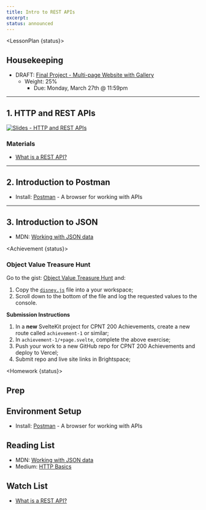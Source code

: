 ```yaml
---
title: Intro to REST APIs
excerpt: 
status: announced
---
```


<script>
	import Homework from "$lib/components/Homework.svelte";
	import LessonPlan from "$lib/components/LessonPlan.svelte";
	import LabTime from "$lib/components/LabTime.svelte";
	import Achievement from "$lib/components/Achievement.svelte";
</script>

<LessonPlan {status}>

## Housekeeping
- DRAFT: [Final Project - Multi-page Website with Gallery](/courses/cpnt-262/assessments/final-project)
    - Weight: 25%
	  - Due: Monday, March 27th @ 11:59pm  

---

## 1. HTTP and REST APIs
[![Slides - HTTP and REST APIs](/images/slides/http-rest.png)](https://sait-wbdv.github.io/slides/w23/cpnt-200/http-rest.html)

### Materials
- [What is a REST API?](https://www.youtube.com/watch?v=lsMQRaeKNDk)

---

## 2. Introduction to Postman
- Install: [Postman](https://www.postman.com/) - A browser for working with APIs

---

## 3. Introduction to JSON
- MDN: [Working with JSON data](https://developer.mozilla.org/en-US/docs/Learn/JavaScript/Objects/JSON)

</LessonPlan>

<Achievement {status}>

### Object Value Treasure Hunt
Go to the gist: [Object Value Treasure Hunt](https://gist.github.com/acidtone/85c2f7bfa287119033582d57d0525222) and:
1. Copy the [`disney.js`](https://gist.githubusercontent.com/acidtone/85c2f7bfa287119033582d57d0525222/raw/a0dd7e258a41c99471e2af750cca9fc44e544526/disney.js) file into a your workspace;
2. Scroll down to the bottom of the file and log the requested values to the console.

**Submission Instructions**
1. In a **new** SvelteKit project for CPNT 200 Achievements, create a new route called `achievement-1` or similar;
2. In `achievement-1/+page.svelte`, complete the above exercise;
3. Push your work to a new GitHub repo for CPNT 200 Achievements and deploy to Vercel;
4. Submit repo and live site links in Brightspace;

</Achievement>

<Homework {status}>

## Prep
## Environment Setup
- Install: [Postman](https://www.postman.com/) - A browser for working with APIs

## Reading List
- MDN: [Working with JSON data](https://developer.mozilla.org/en-US/docs/Learn/JavaScript/Objects/JSON)
- Medium: [HTTP Basics](https://medium.com/nerd-for-tech/http-basics-d86fbf8107ec)

## Watch List
- [What is a REST API?](https://www.youtube.com/watch?v=lsMQRaeKNDk)

</Homework>